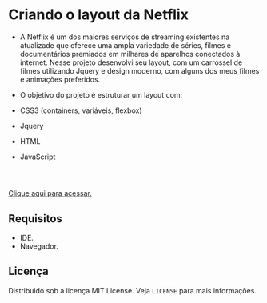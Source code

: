 # Criando o layout da Netflix
- A Netflix é um dos maiores serviços de streaming existentes na atualizade que oferece uma ampla variedade de séries, filmes e documentários premiados em milhares de aparelhos conectados à internet. Nesse projeto desenvolvi seu layout, com um carrossel de filmes utilizando Jquery e design moderno, com alguns dos meus filmes e animações preferidos.

- O objetivo do projeto é estruturar um layout com: 
- CSS3 (containers, variáveis, flexbox)
- Jquery 
- HTML
- JavaScript
#
<br>
<a href="https://addlourenco.github.io/LAYOUT-NETFLIX/" target="_blank">Clique aqui para acessar.</a>


## Requisitos
- IDE.
- Navegador.

## Licença
Distribuido sob a licença MIT License. Veja `LICENSE` para mais informações.

